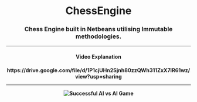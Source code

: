 <h1 align="center">ChessEngine</h1>
<h3 align="center">Chess Engine built in Netbeans utilising Immutable methodologies.</h3>

<hr>

<h4 align="center">Video Explanation</h4>
<h4 align="center">https://drive.google.com/file/d/1P1cjUHn2Sjnh80zzQWh311ZxX7IR61wz/view?usp=sharing</4>

<hr>

![Successful AI vs AI Game](https://user-images.githubusercontent.com/58697687/194768015-25667781-7c43-4fde-9e8a-64e31c6db310.png)
